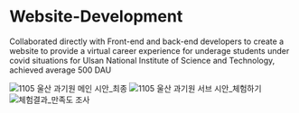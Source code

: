 # Website-Development
Collaborated directly with Front-end and back-end developers to create a website to provide a virtual career experience for underage students under covid situations for Ulsan National Institute of Science and Technology, achieved average 500 DAU

![1105 울산 과기원 메인 시안_최종](https://user-images.githubusercontent.com/68487931/233228301-ecde4a1f-4cd5-4fc2-829e-2385bd8546b7.jpg)
![1105 울산 과기원 서브 시안_체험하기](https://user-images.githubusercontent.com/68487931/233228339-fc6b2c6f-232a-4d5d-9f6f-c966e5306d4a.jpg)
![체험결과_만족도 조사](https://user-images.githubusercontent.com/68487931/233228379-eb3a6ba9-a78c-488c-8a1c-3c41e4d757eb.jpg)

